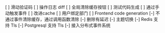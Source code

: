 [ ] 滑动验证码
[ ] 操作日志 diff
[ ] 全局清除缓存按钮
[ ] 测试代码生成
[ ] 通过手动触发事件
[ ] 改进cache
[ ] 用户绑定部门
[ ] Frontend code generation
[-] 不通过事件清除缓存，通过调用函数清除
[-] 删除有延迟
[-] 主题切换
[-] Redis 支持 Tls
[-] Postgresql 支持 Tls
[-] 接入分布式事件系统